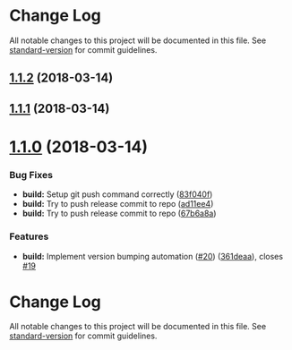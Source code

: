 # Change Log

All notable changes to this project will be documented in this file. See [standard-version](https://github.com/conventional-changelog/standard-version) for commit guidelines.

<a name="1.1.2"></a>
## [1.1.2](https://github.com/Norauto/log4js2-ajax-appender/compare/v1.1.1...v1.1.2) (2018-03-14)



<a name="1.1.1"></a>
## [1.1.1](https://github.com/Norauto/log4js2-ajax-appender/compare/v1.1.0...v1.1.1) (2018-03-14)



<a name="1.1.0"></a>
# [1.1.0](https://github.com/Norauto/log4js2-ajax-appender/compare/v1.0.1...v1.1.0) (2018-03-14)


### Bug Fixes

* **build:** Setup git push command correctly ([83f040f](https://github.com/Norauto/log4js2-ajax-appender/commit/83f040f))
* **build:** Try to push release commit to repo ([ad11ee4](https://github.com/Norauto/log4js2-ajax-appender/commit/ad11ee4))
* **build:** Try to push release commit to repo ([67b6a8a](https://github.com/Norauto/log4js2-ajax-appender/commit/67b6a8a))


### Features

* **build:** Implement version bumping automation ([#20](https://github.com/Norauto/log4js2-ajax-appender/issues/20)) ([361deaa](https://github.com/Norauto/log4js2-ajax-appender/commit/361deaa)), closes [#19](https://github.com/Norauto/log4js2-ajax-appender/issues/19)



# Change Log

All notable changes to this project will be documented in this file. See [standard-version](https://github.com/conventional-changelog/standard-version) for commit guidelines.
